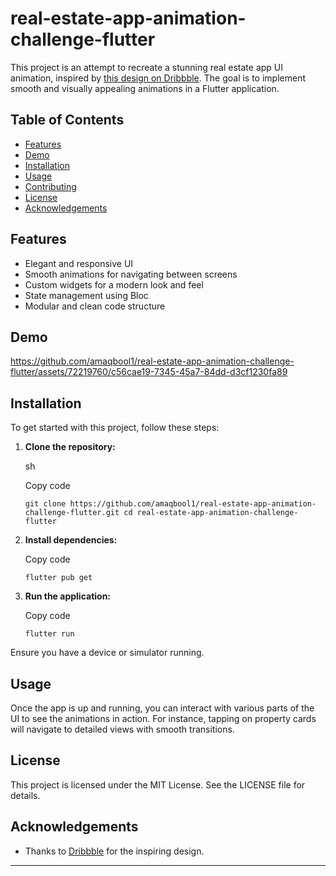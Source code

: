 
# real-estate-app-animation-challenge-flutter

This project is an attempt to recreate a stunning real estate app UI animation, inspired by [this design on Dribbble](https://dribbble.com/shots/23780608-Real-Estate-App). The goal is to implement smooth and visually appealing animations in a Flutter application.

## Table of Contents

-   [Features](#features)
-   [Demo](#demo)
-   [Installation](#installation)
-   [Usage](#usage)
-   [Contributing](#contributing)
-   [License](#license)
-   [Acknowledgements](#acknowledgements)

## Features

-   Elegant and responsive UI
-   Smooth animations for navigating between screens
-   Custom widgets for a modern look and feel
-   State management using Bloc
-   Modular and clean code structure

## Demo

https://github.com/amaqbool1/real-estate-app-animation-challenge-flutter/assets/72219760/c56cae19-7345-45a7-84dd-d3cf1230fa89

## Installation

To get started with this project, follow these steps:

1.  **Clone the repository:**
    
    sh
    
    Copy code
    
    `git clone https://github.com/amaqbool1/real-estate-app-animation-challenge-flutter.git
    cd real-estate-app-animation-challenge-flutter` 
    
2.  **Install dependencies:**
    
    Copy code
    
    `flutter pub get` 
    
3.  **Run the application:**
    
    Copy code
    
    `flutter run` 
    

Ensure you have a device or simulator running.

## Usage

Once the app is up and running, you can interact with various parts of the UI to see the animations in action. For instance, tapping on property cards will navigate to detailed views with smooth transitions.


## License

This project is licensed under the MIT License. See the LICENSE file for details.

## Acknowledgements

-   Thanks to [Dribbble](https://dribbble.com) for the inspiring design.

----------
